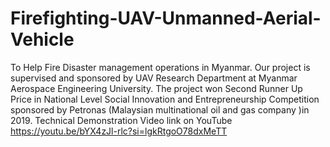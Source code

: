 # Firefighting-UAV-Unmanned-Aerial-Vehicle
To Help Fire Disaster management operations in Myanmar.
Our project is supervised and sponsored by UAV Research Department at Myanmar Aerospace Engineering University. 
The project won Second Runner Up Price in National Level Social Innovation and Entrepreneurship Competition sponsored by Petronas (Malaysian multinational oil and gas company )in 2019.
Technical Demonstration Video link on YouTube https://youtu.be/bYX4zJl-rlc?si=lgkRtgoO78dxMeTT



